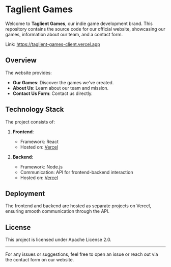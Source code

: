 # Taglient Games  

Welcome to **Taglient Games**, our indie game development brand. This repository contains the source code for our official website, showcasing our games, information about our team, and a contact form.  

Link: <a href="https://taglient-games-client.vercel.app" target="_blank">https://taglient-games-client.vercel.app</a>

## Overview  
The website provides:  
- **Our Games**: Discover the games we've created.  
- **About Us**: Learn about our team and mission.  
- **Contact Us Form**: Contact us directly.  

## Technology Stack  
The project consists of:  
1. **Frontend**:  
   - Framework: React  
   - Hosted on: [Vercel](https://vercel.com)  

2. **Backend**:  
   - Framework: Node.js  
   - Communication: API for frontend-backend interaction  
   - Hosted on: [Vercel](https://vercel.com)  

## Deployment  
The frontend and backend are hosted as separate projects on Vercel, ensuring smooth communication through the API.  

## License  
This project is licensed under Apache License 2.0.  

---  
For any issues or suggestions, feel free to open an issue or reach out via the contact form on our website.  
